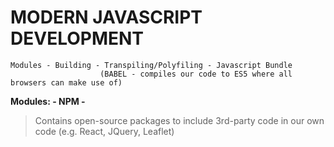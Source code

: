 # MODERN JAVASCRIPT DEVELOPMENT

    Modules - Building - Transpiling/Polyfiling - Javascript Bundle
                        (BABEL - compiles our code to ES5 where all browsers can make use of)

**Modules: - NPM -**

> Contains open-source packages to include 3rd-party code in our own code (e.g. React, JQuery, Leaflet)

